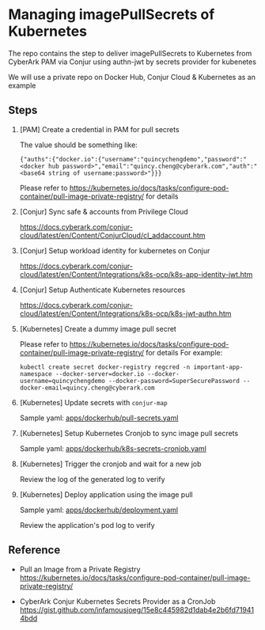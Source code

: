 # Managing imagePullSecrets of Kubernetes

The repo contains the step to deliver imagePullSecrets to Kubernetes from CyberArk PAM via Conjur using authn-jwt by secrets provider for kubenetes

We will use a private repo on Docker Hub, Conjur Cloud & Kubernetes as an example

## Steps

1. [PAM] Create a credential in PAM for pull secrets
   
   The value should be something like:
   ```
   {"auths":{"docker.io":{"username":"quincychengdemo","password":"<docker hub password>","email":"quincy.cheng@cyberark.com","auth":"<base64 string of username:password>"}}} 
   ```
   Please refer to https://kubernetes.io/docs/tasks/configure-pod-container/pull-image-private-registry/ for details
   
2. [Conjur] Sync safe & accounts from Privilege Cloud
   
   https://docs.cyberark.com/conjur-cloud/latest/en/Content/ConjurCloud/cl_addaccount.htm

3. [Conjur] Setup workload identity for kubernetes on Conjur
   
   https://docs.cyberark.com/conjur-cloud/latest/en/Content/Integrations/k8s-ocp/k8s-app-identity-jwt.htm

4. [Conjur] Setup Authenticate Kubernetes resources
   
   https://docs.cyberark.com/conjur-cloud/latest/en/Content/Integrations/k8s-ocp/k8s-jwt-authn.htm

5. [Kubernetes] Create a dummy image pull secret

   Please refer to https://kubernetes.io/docs/tasks/configure-pod-container/pull-image-private-registry/ for details
   For example:
   ```
   kubectl create secret docker-registry regcred -n important-app-namespace --docker-server=docker.io --docker-username=quincychengdemo --docker-password=SuperSecurePassword --docker-email=quincy.cheng@cyberark.com
   ```
   
6. [Kubernetes] Update secrets with `conjur-map`
   
    Sample yaml:  [apps/dockerhub/pull-secrets.yaml](https://github.com/conjurdemos/apj-secrets/blob/master/apps/dockerhub/pull-secrets.yaml)

7. [Kubernetes] Setup Kubernetes Cronjob to sync image pull secrets 
   
   Sample yaml:  [apps/dockerhub/k8s-secrets-cronjob.yaml](https://github.com/conjurdemos/apj-secrets/blob/master/apps/dockerhub/k8s-secrets-cronjob.yaml)

8. [Kubernetes] Trigger the cronjob and wait for a new job
   
   Review the log of the generated log to verify

9. [Kubernetes] Deploy application using the image pull 

   Sample yaml: [apps/dockerhub/deployment.yaml](https://github.com/conjurdemos/apj-secrets/blob/master/apps/dockerhub/deployment.yaml)

   Review the application's pod log to verify

## Reference
- Pull an Image from a Private Registry
  https://kubernetes.io/docs/tasks/configure-pod-container/pull-image-private-registry/

- CyberArk Conjur Kubernetes Secrets Provider as a CronJob
  https://gist.github.com/infamousjoeg/15e8c445982d1dab4e2b6fd719414bdd

